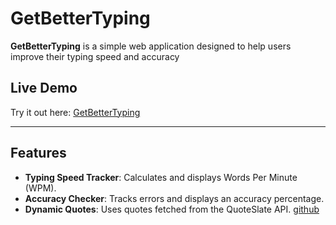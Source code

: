 # GetBetterTyping

**GetBetterTyping** is a simple web application designed to help users improve their typing speed and accuracy

## Live Demo
Try it out here: [GetBetterTyping](https://getbettertyping.netlify.app)

---

## Features

- **Typing Speed Tracker**: Calculates and displays Words Per Minute (WPM).
- **Accuracy Checker**: Tracks errors and displays an accuracy percentage.
- **Dynamic Quotes**: Uses quotes fetched from the QuoteSlate API. [github](https://github.com/Musheer360/QuoteSlate)
